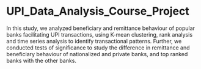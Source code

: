 # UPI_Data_Analysis_Course_Project

In this study, we analyzed beneficiary and remittance behaviour of popular banks facilitating UPI transactions, using K-mean clustering, rank analysis and time series analysis to identify transactional patterns.
Further, we conducted tests of significance to study the difference in remittance and beneficiary behaviour of nationalized and private banks, and top ranked banks with the other banks.

